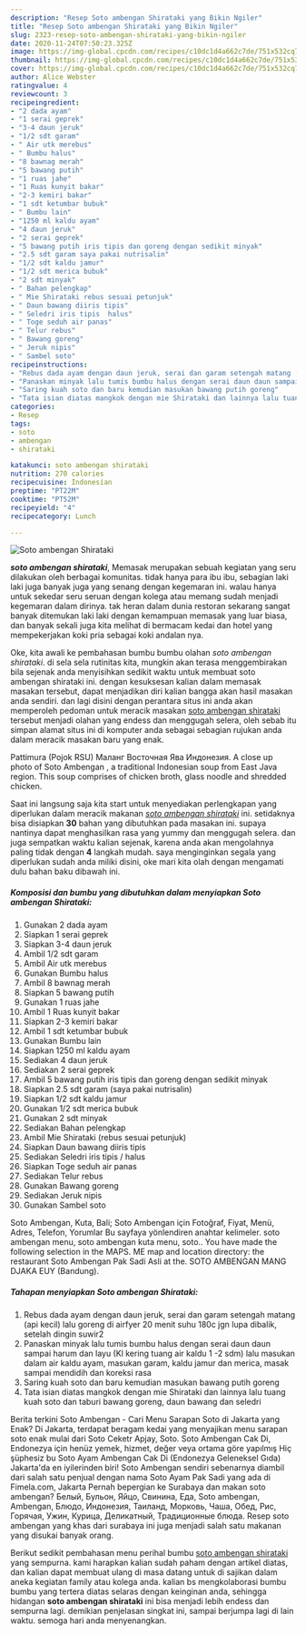 ```yaml
---
description: "Resep Soto ambengan Shirataki yang Bikin Ngiler"
title: "Resep Soto ambengan Shirataki yang Bikin Ngiler"
slug: 2323-resep-soto-ambengan-shirataki-yang-bikin-ngiler
date: 2020-11-24T07:50:23.325Z
image: https://img-global.cpcdn.com/recipes/c10dc1d4a662c7de/751x532cq70/soto-ambengan-shirataki-foto-resep-utama.jpg
thumbnail: https://img-global.cpcdn.com/recipes/c10dc1d4a662c7de/751x532cq70/soto-ambengan-shirataki-foto-resep-utama.jpg
cover: https://img-global.cpcdn.com/recipes/c10dc1d4a662c7de/751x532cq70/soto-ambengan-shirataki-foto-resep-utama.jpg
author: Alice Webster
ratingvalue: 4
reviewcount: 3
recipeingredient:
- "2 dada ayam"
- "1 serai geprek"
- "3-4 daun jeruk"
- "1/2 sdt garam"
- " Air utk merebus"
- " Bumbu halus"
- "8 bawnag merah"
- "5 bawang putih"
- "1 ruas jahe"
- "1 Ruas kunyit bakar"
- "2-3 kemiri bakar"
- "1 sdt ketumbar bubuk"
- " Bumbu lain"
- "1250 ml kaldu ayam"
- "4 daun jeruk"
- "2 serai geprek"
- "5 bawang putih iris tipis dan goreng dengan sedikit minyak"
- "2.5 sdt garam saya pakai nutrisalin"
- "1/2 sdt kaldu jamur"
- "1/2 sdt merica bubuk"
- "2 sdt minyak"
- " Bahan pelengkap"
- " Mie Shirataki rebus sesuai petunjuk"
- " Daun bawang diiris tipis"
- " Seledri iris tipis  halus"
- " Toge seduh air panas"
- " Telur rebus"
- " Bawang goreng"
- " Jeruk nipis"
- " Sambel soto"
recipeinstructions:
- "Rebus dada ayam dengan daun jeruk, serai dan garam setengah matang (api kecil) lalu goreng di airfyer 20 menit suhu 180c jgn lupa dibalik, setelah dingin suwir2"
- "Panaskan minyak lalu tumis bumbu halus dengan serai daun daun sampai harum dan layu (Kl kering tuang air kaldu 1 -2 sdm) lalu masukan dalam air kaldu ayam, masukan garam, kaldu jamur dan merica, masak sampai mendidih dan koreksi rasa"
- "Saring kuah soto dan baru kemudian masukan bawang putih goreng"
- "Tata isian diatas mangkok dengan mie Shirataki dan lainnya lalu tuang kuah soto dan taburi bawang goreng, daun bawang dan seledri"
categories:
- Resep
tags:
- soto
- ambengan
- shirataki

katakunci: soto ambengan shirataki 
nutrition: 270 calories
recipecuisine: Indonesian
preptime: "PT22M"
cooktime: "PT52M"
recipeyield: "4"
recipecategory: Lunch

---
```



![Soto ambengan Shirataki](https://img-global.cpcdn.com/recipes/c10dc1d4a662c7de/751x532cq70/soto-ambengan-shirataki-foto-resep-utama.jpg)

<b><i>soto ambengan shirataki</i></b>, Memasak merupakan sebuah kegiatan yang seru dilakukan oleh berbagai komunitas. tidak hanya para ibu ibu, sebagian laki laki juga banyak juga yang senang dengan kegemaran ini. walau hanya untuk sekedar seru seruan dengan kolega atau memang sudah menjadi kegemaran dalam dirinya. tak heran dalam dunia restoran sekarang sangat banyak ditemukan laki laki dengan kemampuan memasak yang luar biasa, dan banyak sekali juga kita melihat di bermacam kedai dan hotel yang mempekerjakan koki pria sebagai koki andalan nya.

Oke, kita awali ke pembahasan bumbu bumbu olahan <i>soto ambengan shirataki</i>. di sela sela rutinitas kita, mungkin akan terasa menggembirakan bila sejenak anda menyisihkan sedikit waktu untuk membuat soto ambengan shirataki ini. dengan kesuksesan kalian dalam memasak masakan tersebut, dapat menjadikan diri kalian bangga akan hasil masakan anda sendiri. dan lagi disini dengan perantara situs ini anda akan memperoleh pedoman untuk meracik masakan <u>soto ambengan shirataki</u> tersebut menjadi olahan yang endess dan menggugah selera, oleh sebab itu simpan alamat situs ini di komputer anda sebagai sebagian rujukan anda dalam meracik masakan baru yang enak.

Pattimura (Pojok RSU) Маланг Восточная Ява Индонезия. A close up photo of Soto Ambengan , a traditional Indonesian soup from East Java region. This soup comprises of chicken broth, glass noodle and shredded chicken.


Saat ini langsung saja kita start untuk menyediakan perlengkapan yang diperlukan dalam meracik makanan <u><i>soto ambengan shirataki</i></u> ini. setidaknya bisa disiapkan <b>30</b> bahan yang dibutuhkan pada masakan ini. supaya nantinya dapat menghasilkan rasa yang yummy dan menggugah selera. dan juga sempatkan waktu kalian sejenak, karena anda akan mengolahnya paling tidak dengan <b>4</b> langkah mudah. saya menginginkan segala yang diperlukan sudah anda miliki disini, oke mari kita olah dengan mengamati dulu bahan baku dibawah ini.

<!--inarticleads1-->

##### Komposisi dan bumbu yang dibutuhkan dalam menyiapkan Soto ambengan Shirataki:

1. Gunakan 2 dada ayam
1. Siapkan 1 serai geprek
1. Siapkan 3-4 daun jeruk
1. Ambil 1/2 sdt garam
1. Ambil  Air utk merebus
1. Gunakan  Bumbu halus
1. Ambil 8 bawnag merah
1. Siapkan 5 bawang putih
1. Gunakan 1 ruas jahe
1. Ambil 1 Ruas kunyit bakar
1. Siapkan 2-3 kemiri bakar
1. Ambil 1 sdt ketumbar bubuk
1. Gunakan  Bumbu lain
1. Siapkan 1250 ml kaldu ayam
1. Sediakan 4 daun jeruk
1. Sediakan 2 serai geprek
1. Ambil 5 bawang putih iris tipis dan goreng dengan sedikit minyak
1. Siapkan 2.5 sdt garam (saya pakai nutrisalin)
1. Siapkan 1/2 sdt kaldu jamur
1. Gunakan 1/2 sdt merica bubuk
1. Gunakan 2 sdt minyak
1. Sediakan  Bahan pelengkap
1. Ambil  Mie Shirataki (rebus sesuai petunjuk)
1. Siapkan  Daun bawang diiris tipis
1. Sediakan  Seledri iris tipis / halus
1. Siapkan  Toge seduh air panas
1. Sediakan  Telur rebus
1. Gunakan  Bawang goreng
1. Sediakan  Jeruk nipis
1. Gunakan  Sambel soto


Soto Ambengan, Kuta, Bali; Soto Ambengan için Fotoğraf, Fiyat, Menü, Adres, Telefon, Yorumlar Bu sayfaya yönlendiren anahtar kelimeler. soto ambengan menu, soto ambengan kuta menu, soto.. You have made the following selection in the MAPS. ME map and location directory: the restaurant Soto Ambengan Pak Sadi Asli at the. SOTO AMBENGAN MANG DJAKA EUY (Bandung). 

<!--inarticleads2-->

##### Tahapan menyiapkan Soto ambengan Shirataki:

1. Rebus dada ayam dengan daun jeruk, serai dan garam setengah matang (api kecil) lalu goreng di airfyer 20 menit suhu 180c jgn lupa dibalik, setelah dingin suwir2
1. Panaskan minyak lalu tumis bumbu halus dengan serai daun daun sampai harum dan layu (Kl kering tuang air kaldu 1 -2 sdm) lalu masukan dalam air kaldu ayam, masukan garam, kaldu jamur dan merica, masak sampai mendidih dan koreksi rasa
1. Saring kuah soto dan baru kemudian masukan bawang putih goreng
1. Tata isian diatas mangkok dengan mie Shirataki dan lainnya lalu tuang kuah soto dan taburi bawang goreng, daun bawang dan seledri


Berita terkini Soto Ambengan - Cari Menu Sarapan Soto di Jakarta yang Enak? Di Jakarta, terdapat beragam kedai yang menyajikan menu sarapan soto enak mulai dari Soto Ceketr Apjay, Soto. Soto Ambengan Cak Di, Endonezya için henüz yemek, hizmet, değer veya ortama göre yapılmış Hiç şüphesiz bu Soto Ayam Ambengan Cak Di (Endonezya Geleneksel Gıda) Jakarta&#39;da en iyilerinden biri! Soto Ambengan sendiri sebenarnya diambil dari salah satu penjual dengan nama Soto Ayam Pak Sadi yang ada di Fimela.com, Jakarta Pernah bepergian ke Surabaya dan makan soto ambengan? Белый, Бульон, Яйцо, Свинина, Еда, Soto ambengan, Ambengan, Блюдо, Индонезия, Таиланд, Морковь, Чаша, Обед, Рис, Горячая, Ужин, Курица, Деликатный, Традиционные блюда. Resep soto ambengan yang khas dari surabaya ini juga menjadi salah satu makanan yang disukai banyak orang. 

Berikut sedikit pembahasan menu perihal bumbu <u>soto ambengan shirataki</u> yang sempurna. kami harapkan kalian sudah paham dengan artikel diatas, dan kalian dapat membuat ulang di masa datang untuk di sajikan dalam aneka kegiatan family atau kolega anda. kalian bs mengkolaborasi bumbu bumbu yang tertera diatas selaras dengan keinginan anda, sehingga hidangan <b>soto ambengan shirataki</b> ini bisa menjadi lebih endess dan sempurna lagi. demikian penjelasan singkat ini, sampai berjumpa lagi di lain waktu. semoga hari anda menyenangkan.
